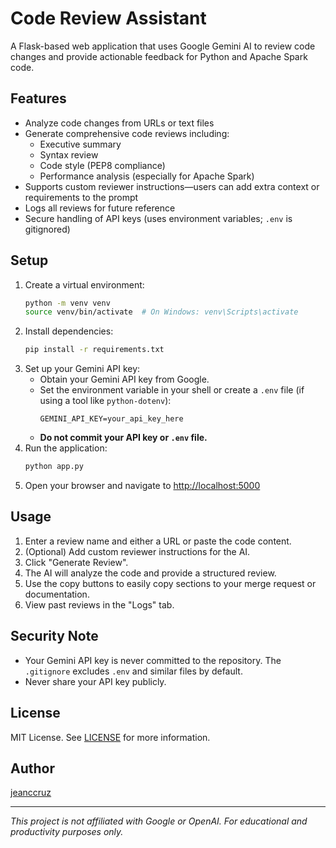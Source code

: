 # Code Review Assistant

A Flask-based web application that uses Google Gemini AI to review code changes and provide actionable feedback for Python and Apache Spark code.

## Features

- Analyze code changes from URLs or text files
- Generate comprehensive code reviews including:
  - Executive summary
  - Syntax review
  - Code style (PEP8 compliance)
  - Performance analysis (especially for Apache Spark)
- Supports custom reviewer instructions—users can add extra context or requirements to the prompt
- Logs all reviews for future reference
- Secure handling of API keys (uses environment variables; `.env` is gitignored)

## Setup

1. Create a virtual environment:
    ```bash
    python -m venv venv
    source venv/bin/activate  # On Windows: venv\Scripts\activate
    ```
2. Install dependencies:
    ```bash
    pip install -r requirements.txt
    ```
3. Set up your Gemini API key:
    - Obtain your Gemini API key from Google.
    - Set the environment variable in your shell or create a `.env` file (if using a tool like `python-dotenv`):
      ```
      GEMINI_API_KEY=your_api_key_here
      ```
    - **Do not commit your API key or `.env` file.**
4. Run the application:
    ```bash
    python app.py
    ```
5. Open your browser and navigate to [http://localhost:5000](http://localhost:5000)

## Usage

1. Enter a review name and either a URL or paste the code content.
2. (Optional) Add custom reviewer instructions for the AI.
3. Click "Generate Review".
4. The AI will analyze the code and provide a structured review.
5. Use the copy buttons to easily copy sections to your merge request or documentation.
6. View past reviews in the "Logs" tab.

## Security Note
- Your Gemini API key is never committed to the repository. The `.gitignore` excludes `.env` and similar files by default.
- Never share your API key publicly.

## License
MIT License. See [LICENSE](LICENSE) for more information.

## Author
[jeanccruz](https://github.com/jeanccruz)

---

*This project is not affiliated with Google or OpenAI. For educational and productivity purposes only.*

